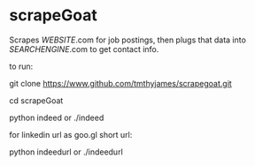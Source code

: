 scrapeGoat
==========

Scrapes *WEBSITE*.com for job postings, then plugs that data into *SEARCHENGINE*.com to get contact info. 

to run:

git clone https://www.github.com/tmthyjames/scrapegoat.git

cd scrapeGoat

python indeed or ./indeed

for linkedin url as goo.gl short url:

python indeedurl or ./indeedurl
